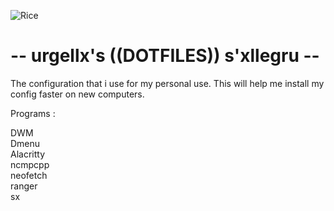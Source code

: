 ![Rice](https://user-images.githubusercontent.com/109094729/183740120-8cdf8cf6-dae8-4682-80df-416f40923bf3.png)


# -- urgellx's ((DOTFILES)) s'xllegru --

The configuration that i use for my personal use.
This will help me install my config faster on new
computers.

Programs :

DWM  
Dmenu  
Alacritty   
ncmpcpp  
neofetch  
ranger  
sx  
